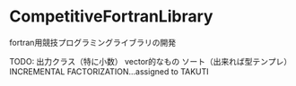 # CompetitiveFortranLibrary
fortran用競技プログラミングライブラリの開発

TODO:
出力クラス（特に小数）
vector的なもの
ソート（出来れば型テンプレ）
INCREMENTAL FACTORIZATION...assigned to TAKUTI

